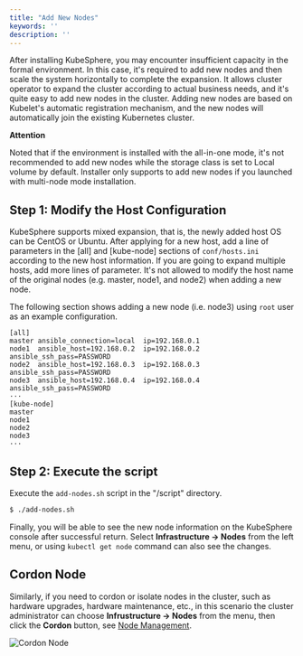 ```yaml
---
title: "Add New Nodes"
keywords: ''
description: ''
---
```


After installing KubeSphere, you may encounter insufficient capacity in the formal environment. In this case, it's required to add new nodes and then scale the system horizontally to complete the expansion. It allows cluster operator to expand the cluster according to actual business needs, and it's quite easy to add new nodes in the cluster. Adding new nodes are based on Kubelet's automatic registration mechanism, and the new nodes will automatically join the existing Kubernetes cluster.

**Attention**

Noted that if the environment is installed with the all-in-one mode, it's not recommended to add new nodes while the storage class is set to Local volume by default. Installer only supports to add new nodes if you launched with multi-node mode installation. 

## Step 1: Modify the Host Configuration

KubeSphere supports mixed expansion, that is, the newly added host OS can be CentOS or Ubuntu. After applying for a new host, add a line of parameters in the [all] and [kube-node] sections of `conf/hosts.ini` according to the new host information. If you are going to expand multiple hosts, add more lines of parameter. It's not allowed to modify the host name of the original nodes (e.g. master, node1, and node2) when adding a new node.

The following section shows adding a new node (i.e. node3) using `root` user as an example configuration.

```
[all]
master ansible_connection=local  ip=192.168.0.1
node1  ansible_host=192.168.0.2  ip=192.168.0.2  ansible_ssh_pass=PASSWORD
node2  ansible_host=192.168.0.3  ip=192.168.0.3  ansible_ssh_pass=PASSWORD    
node3  ansible_host=192.168.0.4  ip=192.168.0.4  ansible_ssh_pass=PASSWORD  
···
[kube-node]
master
node1
node2 
node3
···
```

## Step 2: Execute the script

Execute the `add-nodes.sh` script in the "/script" directory. 

```bash
$ ./add-nodes.sh
```

Finally, you will be able to see the new node information on the KubeSphere console after successful return. Select **Infrastructure → Nodes** from the left menu, or using `kubectl get node` command can also see the changes.


## Cordon Node

Similarly, if you need to cordon or isolate nodes in the cluster, such as hardware upgrades, hardware maintenance, etc., in this scenario the cluster administrator can choose **Infrustructure → Nodes** from the menu, then click the **Cordon** button, see [Node Management](../../infrastructure/nodes).

![Cordon Node](https://pek3b.qingstor.com/kubesphere-docs/png/20190327111005.png)